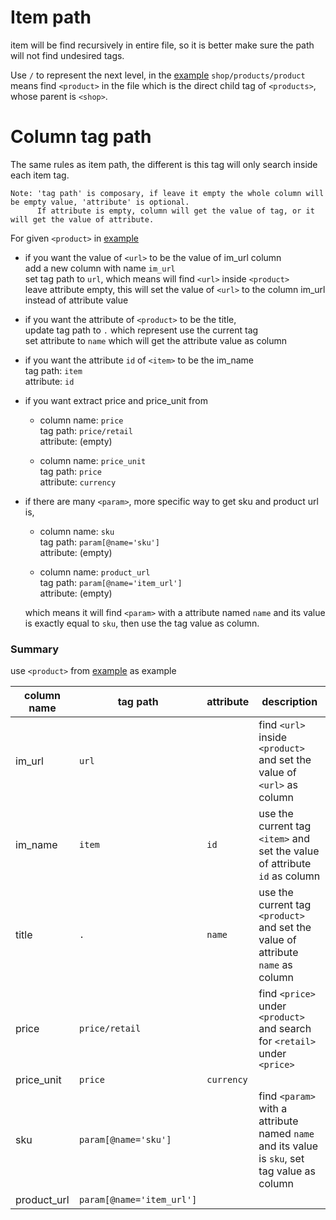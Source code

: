 # Item path
item will be find recursively in entire file, so it is better make sure the path will not find undesired tags.

Use `/` to represent the next level, in the [example](https://github.com/fcharmy/xml2csv/blob/master/README.md#example) `shop/products/product` means find `<product>` in the file which is the direct child tag of `<products>`, whose parent is `<shop>`.

# Column tag path
The same rules as item path, the different is this tag will only search inside each item tag.  
```
Note: 'tag path' is composary, if leave it empty the whole column will be empty value, 'attribute' is optional.  
      If attribute is empty, column will get the value of tag, or it will get the value of attribute.
```

For given `<product>` in [example](https://github.com/fcharmy/xml2csv/blob/master/README.md#example)

* if you want the value of `<url>` to be the value of im_url column  
  add a new column with name `im_url`   
  set tag path to `url`, which means will find `<url>` inside `<product>`  
  leave attribute empty, this will set the value of `<url>` to the column im_url instead of attribute value  
  
* if you want the attribute of `<product>` to be the title,  
  update tag path to `.` which represent use the current tag   
  set attribute to `name` which will get the attribute value as column  
 
* if you want the attribute `id` of `<item>` to be the im_name  
  tag path: `item`  
  attribute: `id`  

* if you want extract price and price_unit from <price>  
  * column name: `price`  
      tag path: `price/retail`  
      attribute: (empty)  
      
  * column name: `price_unit`  
      tag path: `price`  
      attribute: `currency`  

* if there are many `<param>`, more specific way to get sku and product url is,  
  * column name: `sku`  
      tag path: `param[@name='sku']`  
      attribute: (empty)  
  
  * column name: `product_url`  
      tag path: `param[@name='item_url']`  
      attribute: (empty)
  
  which means it will find `<param>` with a attribute named `name` and its value is exactly equal to `sku`, then use the tag value as column.
  
### Summary 
use `<product>` from [example](https://github.com/fcharmy/xml2csv/blob/master/README.md#example) as example
               
| column name        | tag path                 | attribute  | description  |
| ------------------ | ------------------------ | ---------- | ------------ |
| im_url             | `url`                    |            | find `<url>` inside `<product>` and set the value of `<url>` as column  |
| im_name            | `item`                   | `id`       | use the current tag `<item>` and set the value of attribute `id` as column  |
| title              | `.`                      | `name`     | use the current tag `<product>` and set the value of attribute `name` as column  |
| price              | `price/retail`           |            | find `<price>` under `<product>` and search for `<retail>` under `<price>` |
| price_unit         | `price`                  | `currency` |              |
| sku                | `param[@name='sku']`     |            | find `<param>` with a attribute named `name` and its value is `sku`, set tag value as column |
| product_url        | `param[@name='item_url']`|            |              |

